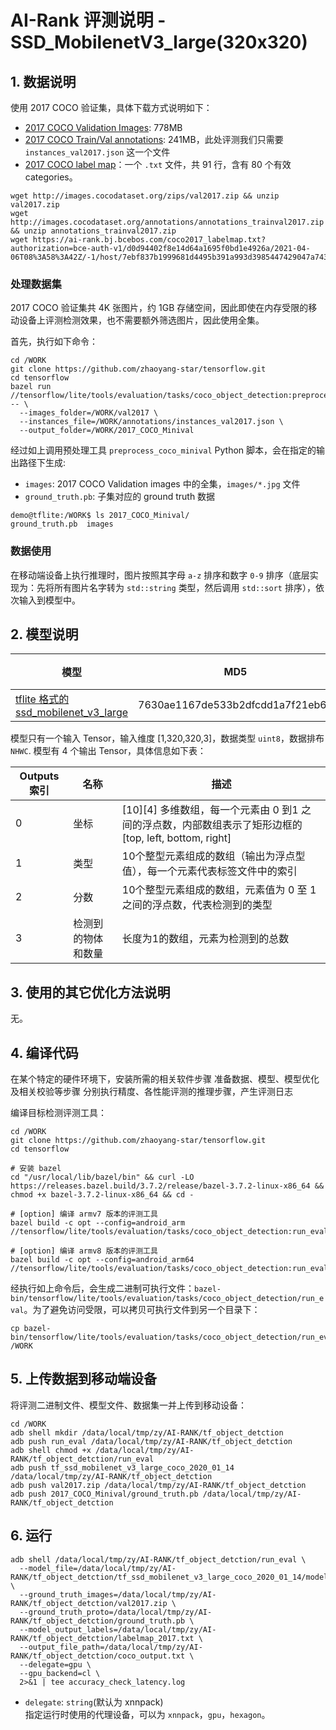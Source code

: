 # AI-Rank 评测说明 - SSD_MobilenetV3_large(320x320)

## 1. 数据说明
使用 2017 COCO 验证集，具体下载方式说明如下：
* [2017 COCO Validation Images](http://images.cocodataset.org/zips/val2017.zip): 778MB
* [2017 COCO Train/Val annotations](http://images.cocodataset.org/annotations/annotations_trainval2017.zip): 241MB，此处评测我们只需要 `instances_val2017.json` 这一个文件
* [2017 COCO label map](https://ai-rank.bj.bcebos.com/coco2017_labelmap.txt?authorization=bce-auth-v1/d0d94402f8e14d64a1695f0bd1e4926a/2021-04-06T08%3A58%3A42Z/-1/host/7ebf837b1999681d4495b391a993d3985447429047a7434cb5bb2564817fccbd)：一个 `.txt` 文件，共 91 行，含有 80 个有效 categories。

```
wget http://images.cocodataset.org/zips/val2017.zip && unzip val2017.zip
wget http://images.cocodataset.org/annotations/annotations_trainval2017.zip && unzip annotations_trainval2017.zip
wget https://ai-rank.bj.bcebos.com/coco2017_labelmap.txt?authorization=bce-auth-v1/d0d94402f8e14d64a1695f0bd1e4926a/2021-04-06T08%3A58%3A42Z/-1/host/7ebf837b1999681d4495b391a993d3985447429047a7434cb5bb2564817fccbd
```

### 处理数据集
2017 COCO 验证集共 4K 张图片，约 1GB 存储空间，因此即使在内存受限的移动设备上评测检测效果，也不需要额外筛选图片，因此使用全集。

首先，执行如下命令：
```
cd /WORK
git clone https://github.com/zhaoyang-star/tensorflow.git
cd tensorflow
bazel run //tensorflow/lite/tools/evaluation/tasks/coco_object_detection:preprocess_coco_minival -- \
  --images_folder=/WORK/val2017 \
  --instances_file=/WORK/annotations/instances_val2017.json \
  --output_folder=/WORK/2017_COCO_Minival
```

经过如上调用预处理工具 `preprocess_coco_minival` Python 脚本，会在指定的输出路径下生成:
* `images`: 2017 COCO Validation images 中的全集，`images/*.jpg` 文件
* `ground_truth.pb`: 子集对应的 ground truth 数据
```
demo@tflite:/WORK$ ls 2017_COCO_Minival/
ground_truth.pb  images
```

### 数据使用
在移动端设备上执行推理时，图片按照其字母 `a-z` 排序和数字 `0-9` 排序（底层实现为：先将所有图片名字转为 `std::string` 类型，然后调用 `std::sort` 排序），依次输入到模型中。


## 2. 模型说明

模型 | MD5 | 备注
---|---|---
[tflite 格式的 ssd_mobilenet_v3_large](http://download.tensorflow.org/models/object_detection/ssd_mobilenet_v3_large_coco_2020_01_14.tar.gz) | 7630ae1167de533b2dfcdd1a7f21eb64 |

模型只有一个输入 Tensor，输入维度 [1,320,320,3]，数据类型 `uint8`，数据排布 `NHWC`.
模型有 4 个输出 Tensor，具体信息如下表：

Outputs 索引 | 名称 | 描述
---|---|---|
0 | 坐标 | [10][4] 多维数组，每一个元素由 0 到1 之间的浮点数，内部数组表示了矩形边框的 [top, left, bottom, right]
1 | 类型 | 10个整型元素组成的数组（输出为浮点型值），每一个元素代表标签文件中的索引
2 | 分数 | 10个整型元素组成的数组，元素值为 0 至 1 之间的浮点数，代表检测到的类型
3 | 检测到的物体和数量	 | 长度为1的数组，元素为检测到的总数


## 3. 使用的其它优化方法说明
无。


## 4. 编译代码
在某个特定的硬件环境下，安装所需的相关软件步骤
准备数据、模型、模型优化及相关校验等步骤
分别执行精度、各性能评测的推理步骤，产生评测日志

编译目标检测评测工具：
```
cd /WORK
git clone https://github.com/zhaoyang-star/tensorflow.git
cd tensorflow

# 安装 bazel
cd "/usr/local/lib/bazel/bin" && curl -LO https://releases.bazel.build/3.7.2/release/bazel-3.7.2-linux-x86_64 && chmod +x bazel-3.7.2-linux-x86_64 && cd -

# [option] 编译 armv7 版本的评测工具
bazel build -c opt --config=android_arm  //tensorflow/lite/tools/evaluation/tasks/coco_object_detection:run_eval

# [option] 编译 armv8 版本的评测工具
bazel build -c opt --config=android_arm64  //tensorflow/lite/tools/evaluation/tasks/coco_object_detection:run_eval
```
经执行如上命令后，会生成二进制可执行文件：`bazel-bin/tensorflow/lite/tools/evaluation/tasks/coco_object_detection/run_eval`。为了避免访问受限，可以拷贝可执行文件到另一个目录下：
```
cp bazel-bin/tensorflow/lite/tools/evaluation/tasks/coco_object_detection/run_eval /WORK
```


## 5. 上传数据到移动端设备
将评测二进制文件、模型文件、数据集一并上传到移动设备：
```
cd /WORK
adb shell mkdir /data/local/tmp/zy/AI-RANK/tf_object_detction
adb push run_eval /data/local/tmp/zy/AI-RANK/tf_object_detction
adb shell chmod +x /data/local/tmp/zy/AI-RANK/tf_object_detction/run_eval
adb push tf_ssd_mobilenet_v3_large_coco_2020_01_14 /data/local/tmp/zy/AI-RANK/tf_object_detction
adb push val2017.zip /data/local/tmp/zy/AI-RANK/tf_object_detction
adb push 2017_COCO_Minival/ground_truth.pb /data/local/tmp/zy/AI-RANK/tf_object_detction
```


## 6. 运行
```
adb shell /data/local/tmp/zy/AI-RANK/tf_object_detction/run_eval \
  --model_file=/data/local/tmp/zy/AI-RANK/tf_object_detction/tf_ssd_mobilenet_v3_large_coco_2020_01_14/model.tflite \
  --ground_truth_images=/data/local/tmp/zy/AI-RANK/tf_object_detction/val2017.zip \
  --ground_truth_proto=/data/local/tmp/zy/AI-RANK/tf_object_detction/ground_truth.pb \
  --model_output_labels=/data/local/tmp/zy/AI-RANK/tf_object_detction/labelmap_2017.txt \
  --output_file_path=/data/local/tmp/zy/AI-RANK/tf_object_detction/coco_output.txt \
  --delegate=gpu \
  --gpu_backend=cl \
  2>&1 | tee accuracy_check_latency.log
```

*   `delegate`: `string`(默认为 xnnpack) \
    指定运行时使用的代理设备，可以为 `xnnpack`，`gpu`，`hexagon`。

